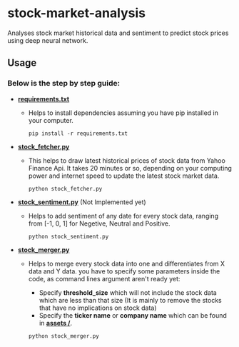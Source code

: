 # stock-market-analysis

Analyses stock market historical data and sentiment to predict stock prices using deep neural network.

## Usage

### Below is the step by step guide:

* **[requirements.txt](https://github.com/Gunjan933/stock-market-analysis/blob/master/requirements.txt)** 
  
  - Helps to install dependencies assuming you have pip installed in your computer.
  
    ```console
    pip install -r requirements.txt
    ```

* **[stock_fetcher.py](https://github.com/Gunjan933/stock-market-analysis/blob/master/stock_fetcher.py)**

  - This helps to draw latest historical prices of stock data from Yahoo Finance Api. It takes 20 minutes or so, depending on your computing power and internet speed to update the latest stock market data.
    
    ```console
    python stock_fetcher.py
    ```

* **[stock_sentiment.py](https://github.com/Gunjan933/stock-market-analysis/blob/master/stock_sentiment.py)** (Not Implemented yet)
  
  - Helps to add sentiment of any date for every stock data, ranging from [-1, 0, 1] for Negetive, Neutral and Positive.
    
    ```console
    python stock_sentiment.py
    ```

* **[stock_merger.py](https://github.com/Gunjan933/stock-market-analysis/blob/master/stock_merger.py)**
  
  - Helps to merge every stock data into one and differentiates from X data and Y data. 
    you have to specify some parameters inside the code, as command lines argument aren't ready yet:
      * Specify **threshold_size** which will not include the stock data which are less than that size (It is mainly to remove the stocks that have no implications on stock data)
      * Specify the **ticker name** or **company name** which can be found in **[assets /](https://github.com/Gunjan933/stock-market-analysis/tree/master/assets)**.
  
    ```console
    python stock_merger.py
    ```